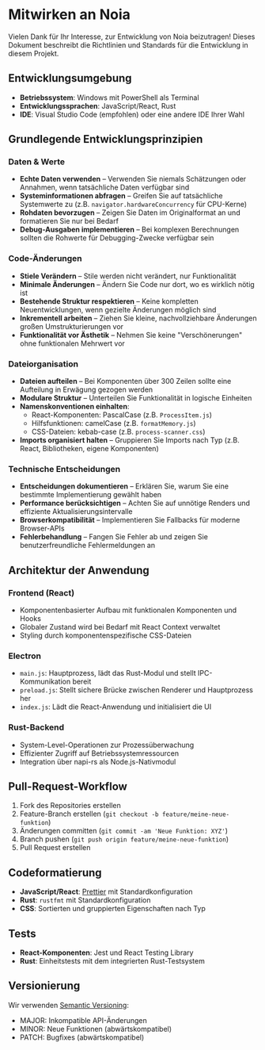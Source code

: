 # Mitwirken an Noia

Vielen Dank für Ihr Interesse, zur Entwicklung von Noia beizutragen! Dieses Dokument beschreibt die Richtlinien und Standards für die Entwicklung in diesem Projekt.

## Entwicklungsumgebung

- **Betriebssystem**: Windows mit PowerShell als Terminal
- **Entwicklungssprachen**: JavaScript/React, Rust
- **IDE**: Visual Studio Code (empfohlen) oder eine andere IDE Ihrer Wahl

## Grundlegende Entwicklungsprinzipien

### Daten & Werte

- **Echte Daten verwenden** – Verwenden Sie niemals Schätzungen oder Annahmen, wenn tatsächliche Daten verfügbar sind
- **Systeminformationen abfragen** – Greifen Sie auf tatsächliche Systemwerte zu (z.B. `navigator.hardwareConcurrency` für CPU-Kerne)
- **Rohdaten bevorzugen** – Zeigen Sie Daten im Originalformat an und formatieren Sie nur bei Bedarf
- **Debug-Ausgaben implementieren** – Bei komplexen Berechnungen sollten die Rohwerte für Debugging-Zwecke verfügbar sein

### Code-Änderungen

- **Stiele Verändern** – Stile werden nicht verändert, nur Funktionalität
- **Minimale Änderungen** – Ändern Sie Code nur dort, wo es wirklich nötig ist
- **Bestehende Struktur respektieren** – Keine kompletten Neuentwicklungen, wenn gezielte Änderungen möglich sind
- **Inkrementell arbeiten** – Ziehen Sie kleine, nachvollziehbare Änderungen großen Umstrukturierungen vor
- **Funktionalität vor Ästhetik** – Nehmen Sie keine "Verschönerungen" ohne funktionalen Mehrwert vor

### Dateiorganisation

- **Dateien aufteilen** – Bei Komponenten über 300 Zeilen sollte eine Aufteilung in Erwägung gezogen werden
- **Modulare Struktur** – Unterteilen Sie Funktionalität in logische Einheiten
- **Namenskonventionen einhalten**:
  - React-Komponenten: PascalCase (z.B. `ProcessItem.js`)
  - Hilfsfunktionen: camelCase (z.B. `formatMemory.js`)
  - CSS-Dateien: kebab-case (z.B. `process-scanner.css`)
- **Imports organisiert halten** – Gruppieren Sie Imports nach Typ (z.B. React, Bibliotheken, eigene Komponenten)

### Technische Entscheidungen

- **Entscheidungen dokumentieren** – Erklären Sie, warum Sie eine bestimmte Implementierung gewählt haben
- **Performance berücksichtigen** – Achten Sie auf unnötige Renders und effiziente Aktualisierungsintervalle
- **Browserkompatibilität** – Implementieren Sie Fallbacks für moderne Browser-APIs
- **Fehlerbehandlung** – Fangen Sie Fehler ab und zeigen Sie benutzerfreundliche Fehlermeldungen an

## Architektur der Anwendung

### Frontend (React)

- Komponentenbasierter Aufbau mit funktionalen Komponenten und Hooks
- Globaler Zustand wird bei Bedarf mit React Context verwaltet
- Styling durch komponentenspezifische CSS-Dateien

### Electron

- `main.js`: Hauptprozess, lädt das Rust-Modul und stellt IPC-Kommunikation bereit
- `preload.js`: Stellt sichere Brücke zwischen Renderer und Hauptprozess her
- `index.js`: Lädt die React-Anwendung und initialisiert die UI

### Rust-Backend

- System-Level-Operationen zur Prozessüberwachung
- Effizienter Zugriff auf Betriebssystemressourcen
- Integration über napi-rs als Node.js-Nativmodul

## Pull-Request-Workflow

1. Fork des Repositories erstellen
2. Feature-Branch erstellen (`git checkout -b feature/meine-neue-funktion`)
3. Änderungen committen (`git commit -am 'Neue Funktion: XYZ'`)
4. Branch pushen (`git push origin feature/meine-neue-funktion`)
5. Pull Request erstellen

## Codeformatierung

- **JavaScript/React**: [Prettier](https://prettier.io/) mit Standardkonfiguration
- **Rust**: `rustfmt` mit Standardkonfiguration
- **CSS**: Sortierten und gruppierten Eigenschaften nach Typ

## Tests

- **React-Komponenten**: Jest und React Testing Library
- **Rust**: Einheitstests mit dem integrierten Rust-Testsystem

## Versionierung

Wir verwenden [Semantic Versioning](https://semver.org/):
- MAJOR: Inkompatible API-Änderungen
- MINOR: Neue Funktionen (abwärtskompatibel)
- PATCH: Bugfixes (abwärtskompatibel) 